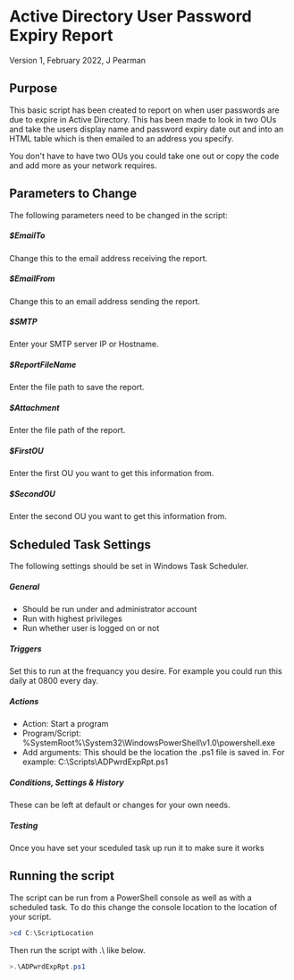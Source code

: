 # Active Directory User Password Expiry Report
Version 1, February 2022, J Pearman

## Purpose
This basic script has been created to report on when user passwords are due to expire in Active Directory. This has been made to look in two OUs and take the users display name and password expiry date out and into an HTML table which is then emailed to an address you specify.

You don't have to have two OUs you could take one out or copy the code and add more as your network requires. 

##  Parameters to Change
The following parameters need to be changed in the script:

##### $EmailTo
Change this to the email address receiving the report.
##### $EmailFrom
Change this to an email address sending the report.
##### $SMTP
Enter your SMTP server IP or Hostname.
##### $ReportFileName
Enter the file path to save the report.
##### $Attachment
Enter the file path of the report.
##### $FirstOU
Enter the first OU you want to get this information from.
##### $SecondOU
Enter the second OU you want to get this information from.

## Scheduled Task Settings
The following settings should be set in Windows Task Scheduler.
##### General
- Should be run under and administrator account
- Run with highest privileges
- Run whether user is logged on or not

##### Triggers
Set this to run at the frequancy you desire. For example you could run this daily at 0800 every day.
##### Actions
- Action: Start a program
- Program/Script: %SystemRoot%\System32\WindowsPowerShell\v1.0\powershell.exe
- Add arguments: This should be the location the .ps1 file is saved in. For example: C:\Scripts\ADPwrdExpRpt.ps1

##### Conditions, Settings & History
These can be left at default or changes for your own needs.

##### Testing
Once you have set your sceduled task up run it to make sure it works

## Running the script
The script can be run from a PowerShell console as well as with a scheduled task. To do this change the console location to the location of your script.
```powershell
>cd C:\ScriptLocation
```
Then run the script with .\ like below.
```powershell
>.\ADPwrdExpRpt.ps1
```
